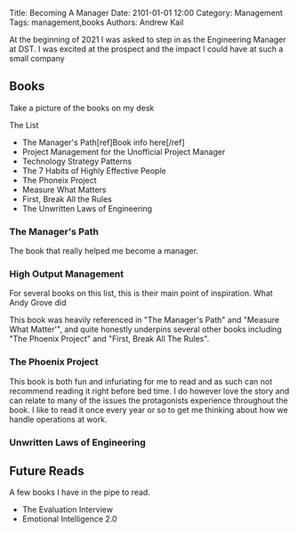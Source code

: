 Title: Becoming A Manager
Date: 2101-01-01 12:00
Category: Management
Tags: management,books
Authors: Andrew Kail

At the beginning of 2021 I was asked to step in as the Engineering Manager
at DST.  I was excited at the prospect and the impact I could have at such a small
company

## Books

Take a picture of the books on my desk

The List

* The Manager's Path[ref]Book info here[/ref]
* Project Management for the Unofficial Project Manager
* Technology Strategy Patterns
* The 7 Habits of Highly Effective People
* The Phoneix Project
* Measure What Matters
* First, Break All the Rules
* The Unwritten Laws of Engineering

### The Manager's Path

The book that really helped me become a manager.

### High Output Management

For several books on this list, this is their main point of inspiration.  What Andy Grove did

This book was heavily referenced in "The Manager's Path" and "Measure What Matter'", and quite
honestly underpins several other books including "The Phoenix Project" and "First, Break All The Rules".

### The Phoenix Project

This book is both fun and infuriating for me to read and as such can not recommend reading it right before bed time.
I do however love the story and can relate to many of the issues the protagonists experience throughout the book.  I like to read it once every year or so to get me thinking about how we handle operations at work.

### Unwritten Laws of Engineering


## Future Reads

A few books I have in the pipe to read.

* The Evaluation Interview
* Emotional Intelligence 2.0
